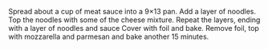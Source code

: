 Spread about a cup of meat sauce into a 9×13 pan. Add a layer of noodles.
Top the noodles with some of the cheese mixture.
Repeat the layers, ending with a layer of noodles and sauce
Cover with foil and bake.
Remove foil, top with mozzarella and parmesan and bake another 15 minutes.
